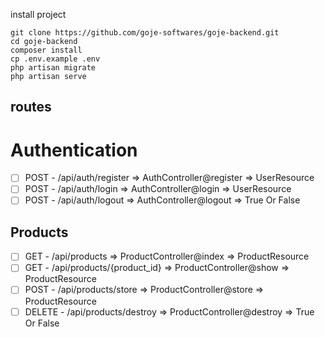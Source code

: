 install project

```
git clone https://github.com/goje-softwares/goje-backend.git
cd goje-backend
composer install
cp .env.example .env
php artisan migrate
php artisan serve
```

## routes

# Authentication

- [ ] POST - /api/auth/register => AuthController@register => UserResource
- [ ] POST - /api/auth/login => AuthController@login => UserResource
- [ ] POST - /api/auth/logout => AuthController@logout => True Or False

## Products

- [ ] GET - /api/products => ProductController@index => ProductResource
- [ ] GET - /api/products/{product_id} => ProductController@show => ProductResource
- [ ] POST - /api/products/store => ProductController@store => ProductResource
- [ ] DELETE - /api/products/destroy => ProductController@destroy => True Or False

